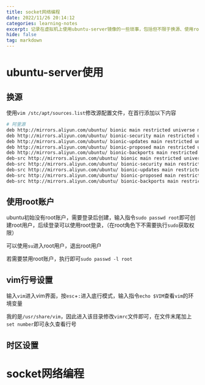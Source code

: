 ```yaml
---
title: socket网络编程
date: 2022/11/26 20:14:12
categories: learning-notes
excerpt: 记录在虚拟机上使用ubuntu-server镜像的一些琐事，包括但不限于换源、使用root账户、vim行号设置
hide: false
tag: markdown
---
```

# ubuntu-server使用
## 换源

使用`vim /stc/apt/sources.list`修改源配置文件，在首行添加以下内容
```bash
# 阿里源
deb http://mirrors.aliyun.com/ubuntu/ bionic main restricted universe multiverse
deb http://mirrors.aliyun.com/ubuntu/ bionic-security main restricted universe multiverse
deb http://mirrors.aliyun.com/ubuntu/ bionic-updates main restricted universe multiverse
deb http://mirrors.aliyun.com/ubuntu/ bionic-proposed main restricted universe multiverse
deb http://mirrors.aliyun.com/ubuntu/ bionic-backports main restricted universe multiverse
deb-src http://mirrors.aliyun.com/ubuntu/ bionic main restricted universe multiverse
deb-src http://mirrors.aliyun.com/ubuntu/ bionic-security main restricted universe multiverse
deb-src http://mirrors.aliyun.com/ubuntu/ bionic-updates main restricted universe multiverse
deb-src http://mirrors.aliyun.com/ubuntu/ bionic-proposed main restricted universe multiverse
deb-src http://mirrors.aliyun.com/ubuntu/ bionic-backports main restricted universe multiverse
```


## 使用root账户
ubuntu初始没有root账户，需要登录后创建，输入指令`sudo passwd root`即可创建root用户，后续登录可以使用root登录，（在root角色下不需要执行`sudo`获取权限）

可以使用`su`进入root用户，退出root用户

若需要禁用root账户，执行即可`sudo passwd -l root`

## vim行号设置
输入`vim`进入vim界面，按`esc`+`:`进入底行模式，输入指令`echo $VIM`查看`vim`的环境变量

我的是`/usr/share/vim`，因此进入该目录修改`vimrc`文件即可，在文件末尾加上`set number`即可永久查看行号

## 时区设置

# socket网络编程
